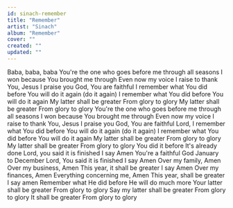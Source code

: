 ```yaml
---
id: sinach-remember
title: "Remember"
artist: "Sinach"
album: "Remember"
cover: ""
created: ""
updated: ""
---
```


Baba, baba, baba
You're the one who goes before me through all seasons
I won because You brought me through
Even now my voice I raise to thank You, Jesus
I praise you God, You are faithful
I remember what You did before
You will do it again (do it again)
I remember what You did before
You will do it again
My latter shall be greater
From glory to glory
My latter shall be greater
From glory to glory
You're the one who goes before me through all seasons
I won because You brought me through
Even now my voice I raise to thank You, Jesus
I praise you God, You are faithful
Lord, I remember what You did before
You will do it again (do it again)
I remember what You did before
You will do it again
My latter shall be greater
From glory to glory
My latter shall be greater
From glory to glory
You did it before
It's already done
Lord, you said it is finished
I say Amen
You're a faithful God
January to December
Lord, You said it is finished
I say Amen
Over my family, Amen
Over my business, Amen
This year, it shall be greater
I say Amen
Over my finances, Amen
Everything concerning me, Amen
This year, shall be greater
I say amen
Remember what He did before
He will do much more
Your latter shall be greater
From glory to glory
Say my latter shall be greater
From glory to glory
It shall be greater
From glory to glory